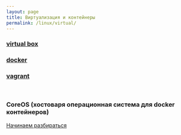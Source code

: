 ```yaml
---
layout: page
title: Виртуализация и контейнеры
permalink: /linux/virtual/
---
```


### [virtual box](/linux/virtual/virtualbox/)

### [docker](/linux/virtual/docker/)

### [vagrant](/linux/virtual/vagrant/)




<br/>

### CoreOS (хостоваря операционная система для docker контейнеров)

[Начинаем разбираться](/linux/virtual/coreos/)
